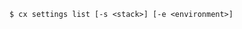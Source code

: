 <!-- usedin: [ _includes/_inlines/Toolbelt/common/settings/settings_usage-1.md] -->

```
$ cx settings list [-s <stack>] [-e <environment>]
```

